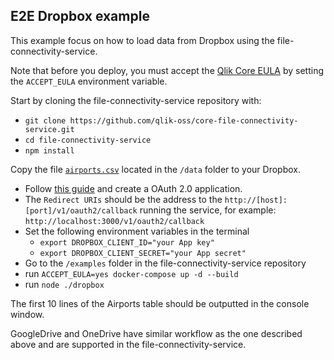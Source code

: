## E2E Dropbox example

This example focus on how to load data from Dropbox using the file-connectivity-service.

Note that before you deploy, you must accept the [Qlik Core EULA](https://qlikcore.com/beta/) by setting the `ACCEPT_EULA` environment variable.

Start by cloning the file-connectivity-service repository with:
- `git clone https://github.com/qlik-oss/core-file-connectivity-service.git`
- `cd file-connectivity-service`
- `npm install`

Copy the file [`airports.csv`](https://github.com/qlik-oss/core-file-connectivity-service/blob/master/data/airports.csv) located in the `/data` folder to your Dropbox.

- Follow [this guide](https://www.dropbox.com/developers/reference/oauth-guide) and create a OAuth 2.0 application.
- The `Redirect URIs` should be the address to the `http://[host]:[port]/v1/oauth2/callback` running the service, for example: `http://localhost:3000/v1/oauth2/callback`
- Set the following environment variables in the terminal
    - `export DROPBOX_CLIENT_ID="your App key"`
    - `export DROPBOX_CLIENT_SECRET="your App secret"`
- Go to the `/examples` folder in the file-connectivity-service repository
- run `ACCEPT_EULA=yes docker-compose up -d --build`
- run `node ./dropbox`

The first 10 lines of the Airports table should be outputted in the console window.

GoogleDrive and OneDrive have similar workflow as the one described above and are supported in the file-connectivity-service.
